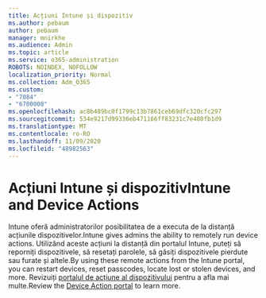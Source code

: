 ```yaml
---
title: Acțiuni Intune și dispozitiv
ms.author: pebaum
author: pebaum
manager: mnirkhe
ms.audience: Admin
ms.topic: article
ms.service: o365-administration
ROBOTS: NOINDEX, NOFOLLOW
localization_priority: Normal
ms.collection: Adm_O365
ms.custom:
- "7084"
- "6700008"
ms.openlocfilehash: ac8b489bc0f1799c13b7861ceb69dfc320cfc297
ms.sourcegitcommit: 534e9217d99336eb471166ff83231c7e408fb1d9
ms.translationtype: MT
ms.contentlocale: ro-RO
ms.lasthandoff: 11/09/2020
ms.locfileid: "48982563"
---
```

# <a name="intune-and-device-actions"></a><span data-ttu-id="0e782-102">Acțiuni Intune și dispozitiv</span><span class="sxs-lookup"><span data-stu-id="0e782-102">Intune and Device Actions</span></span>

<span data-ttu-id="0e782-103">Intune oferă administratorilor posibilitatea de a executa de la distanță acțiunile dispozitivelor.</span><span class="sxs-lookup"><span data-stu-id="0e782-103">Intune gives admins the ability to remotely run device actions.</span></span> <span data-ttu-id="0e782-104">Utilizând aceste acțiuni la distanță din portalul Intune, puteți să reporniți dispozitivele, să resetați parolele, să găsiți dispozitivele pierdute sau furate și altele.</span><span class="sxs-lookup"><span data-stu-id="0e782-104">By using these remote actions from the Intune portal, you can restart devices, reset passcodes, locate lost or stolen devices, and more.</span></span> <span data-ttu-id="0e782-105">Revizuiți [portalul de acțiune al dispozitivului](https://docs.microsoft.com/mem/intune/remote-actions/) pentru a afla mai multe.</span><span class="sxs-lookup"><span data-stu-id="0e782-105">Review the [Device Action portal](https://docs.microsoft.com/mem/intune/remote-actions/) to learn more.</span></span>
